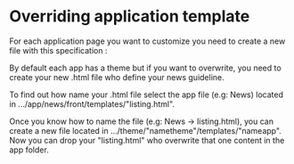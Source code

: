 # Overriding application template

For each application page you want to customize you need to create a new file with this specification : 

By default each app has a theme but if you want to overwrite, you need to create your new .html file who define your news guideline.

To find out how name your .html file select the app file (e.g: News) located in .../app/news/front/templates/"listing.html".

Once you know how to name the file (e.g: News -> listing.html), you can create a new file located in .../theme/"nametheme"/templates/"nameapp". Now you can drop your "listing.html" who overwrite that one content in the app folder.

